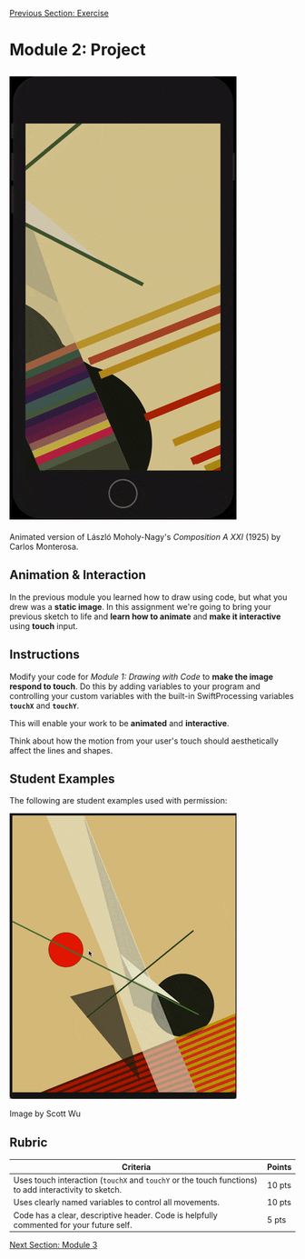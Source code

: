 [Previous Section: Exercise](2_EXERCISE.md)

# Module 2: Project

## ![Carlos_Monterosa](images/Carlos_Monterosa.gif)

Animated version of László Moholy-Nagy's *Composition A XXI* (1925) by Carlos Monterosa.

## Animation & Interaction

In the previous module you learned how to draw using code, but what you drew was a **static image**. In this assignment we're going to bring your previous sketch to life and **learn how to animate** and **make it interactive** using **touch** input.

## Instructions

Modify your code for *Module 1: Drawing with Code* to **make the image respond to touch**. Do this by adding variables to your program and controlling your custom variables with the built-in SwiftProcessing variables **`touchX`** and **`touchY`**.

This will enable your work to be **animated** and **interactive**.

Think about how the motion from your user's touch should aesthetically affect the lines and shapes. 

## Student Examples

The following are student examples used with permission:

![ScottWu](images/Scott_Wu.gif)

Image by Scott Wu

## Rubric

| Criteria                                                     | Points |
| ------------------------------------------------------------ | ------ |
| Uses touch interaction (`touchX` and `touchY` or the touch functions) to add interactivity to sketch. | 10 pts |
| Uses clearly named variables to control all movements.       | 10 pts |
| Code has a clear, descriptive header. Code is helpfully commented for your future self. | 5 pts  |

[Next Section: Module 3](../3_Motion_Collage_and_Images/README.md)


